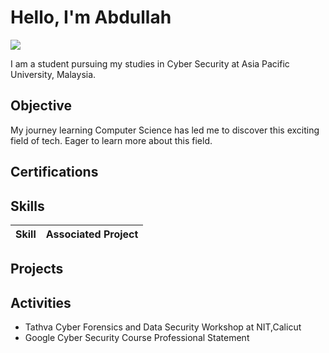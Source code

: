 # Hello, I'm Abdullah 
<a href="https://www.linkedin.com/in/abdullah-noushad-4885b030b/"><img src="https://img.shields.io/badge/-LinkedIn-0072b1?&style=for-the-badge&logo=linkedin&logoColor=white" /></a>

I am a student pursuing my studies in Cyber Security at Asia Pacific University, Malaysia. 

## Objective

My journey learning Computer Science has led me to discover this exciting field of tech. Eager to learn more about this field.

## Certifications
  


## Skills

| Skill                                         | Associated Project         |
|-----------------------------------------------|----------------------------|



## Projects


## Activities

- Tathva Cyber Forensics and Data Security Workshop at NIT,Calicut
- Google Cyber Security Course Professional Statement <b href="https://docs.google.com/document/d/1M14Tn2Gyp_YqZ5vPQAuY5rvticc8m9ShtXqqV0LxlNQ/edit?usp=sharing">
 
